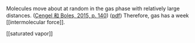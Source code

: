 Molecules move about at random in the gas phase with relatively large distances. ([Çengel 和 Boles, 2015, p. 140](zotero://select/library/items/FCMSUVW2)) ([pdf](zotero://open-pdf/library/items/DFP6L6PZ?page=140&annotation=42EESNTY)) Therefore, gas has a week [[intermolecular force]]. 

[[saturated vapor]]
